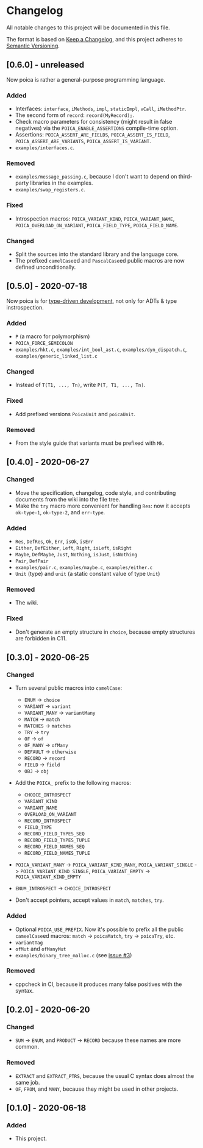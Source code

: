 # Changelog
All notable changes to this project will be documented in this file.

The format is based on [Keep a Changelog](https://keepachangelog.com/en/1.0.0/),
and this project adheres to [Semantic Versioning](https://semver.org/spec/v2.0.0.html).

## [0.6.0] - unreleased

Now poica is rather a general-purpose programming language.

### Added
 - Interfaces: `interface`, `iMethods`, `impl`, `staticImpl`, `vCall`, `iMethodPtr`.
 - The second form of `record`: `record(MyRecord);`.
 - Check macro parameters for consistency (might result in false negatives) via the `POICA_ENABLE_ASSERTIONS` compile-time option.
 - Assertions: `POICA_ASSERT_ARE_FIELDS`, `POICA_ASSERT_IS_FIELD`, `POICA_ASSERT_ARE_VARIANTS`, `POICA_ASSERT_IS_VARIANT`.
 - `examples/interfaces.c`.

### Removed
 - `examples/message_passing.c`, because I don't want to depend on third-party libraries in the examples.
 - `examples/swap_registers.c`.

### Fixed
 - Introspection macros: `POICA_VARIANT_KIND`, `POICA_VARIANT_NAME`, `POICA_OVERLOAD_ON_VARIANT`, `POICA_FIELD_TYPE`, `POICA_FIELD_NAME`.

### Changed
 - Split the sources into the standard library and the language core.
 - The prefixed `camelCase`ed and `PascalCase`ed public macros are now defined unconditionally.

## [0.5.0] - 2020-07-18

Now poica is for [type-driven development], not only for ADTs & type instrospection.

[type-driven development]: https://blog.ploeh.dk/2015/08/10/type-driven-development/

### Added
 - `P` (a macro for polymorphism)
 - `POICA_FORCE_SEMICOLON`
 - `examples/hkt.c`, `examples/int_bool_ast.c`, `examples/dyn_dispatch.c`, `examples/generic_linked_list.c`

### Changed
 - Instead of `T(T1, ..., Tn)`, write `P(T, T1, ..., Tn)`.

### Fixed
 - Add prefixed versions `PoicaUnit` and `poicaUnit`.

### Removed
 - From the style guide that variants must be prefixed with `Mk`.

## [0.4.0] - 2020-06-27
### Changed
 - Move the specification, changelog, code style, and contributing documents from the wiki into the file tree.
 - Make the `try` macro more convenient for handling `Res`: now it accepts `ok-type-1`, `ok-type-2`, and `err-type`.

### Added
 - `Res`, `DefRes`, `Ok`, `Err`, `isOk`, `isErr`
 - `Either`, `DefEither`, `Left`, `Right`, `isLeft`, `isRight`
 - `Maybe`, `DefMaybe`, `Just`, `Nothing`, `isJust`, `isNothing`
 - `Pair`, `DefPair`
 - `examples/pair.c`, `examples/maybe.c`, `examples/either.c`
 - `Unit` (type)  and `unit` (a static constant value of type `Unit`)

### Removed
 - The wiki.

### Fixed
 - Don't generate an empty structure in `choice`, because empty structures are forbidden in C11.

## [0.3.0] - 2020-06-25
### Changed
 - Turn several public macros into `camelCase`:
   - `ENUM` -> `choice`
   - `VARIANT` -> `variant`
   - `VARIANT_MANY` -> `variantMany`
   - `MATCH` -> `match`
   - `MATCHES` -> `matches`
   - `TRY` -> `try`
   - `OF` -> `of`
   - `OF_MANY` -> `ofMany`
   - `DEFAULT` -> `otherwise`
   - `RECORD` -> `record`
   - `FIELD` -> `field`
   - `OBJ` -> `obj`

 - Add the `POICA_` prefix to the following macros:
   - `CHOICE_INTROSPECT`
   - `VARIANT_KIND`
   - `VARIANT_NAME`
   - `OVERLOAD_ON_VARIANT`
   - `RECORD_INTROSPECT`
   - `FIELD_TYPE`
   - `RECORD_FIELD_TYPES_SEQ`
   - `RECORD_FIELD_TYPES_TUPLE`
   - `RECORD_FIELD_NAMES_SEQ`
   - `RECORD_FIELD_NAMES_TUPLE`

 - `POICA_VARIANT_MANY` -> `POICA_VARIANT_KIND_MANY`, `POICA_VARIANT_SINGLE` -> `POICA_VARIANT_KIND_SINGLE`, `POICA_VARIANT_EMPTY` -> `POICA_VARIANT_KIND_EMPTY`

 - `ENUM_INTROSPECT` -> `CHOICE_INTROSPECT`

 - Don't accept pointers, accept values in `match`, `matches`, `try`.

### Added
 - Optional `POICA_USE_PREFIX`. Now it's possible to prefix all the public `cameelCase`ed macros: `match` -> `poicaMatch`, `try` -> `poicaTry`, etc.
 - `variantTag`
 - `ofMut` and `ofManyMut`
 - `examples/binary_tree_malloc.c` (see [issue #3](https://github.com/hirrolot/poica/issues/3))

### Removed
 - cppcheck in CI, because it produces many false positives with the syntax.

## [0.2.0] - 2020-06-20
### Changed
 - `SUM` -> `ENUM`, and `PRODUCT` -> `RECORD` because these names are more common.

### Removed
 - `EXTRACT` and `EXTRACT_PTRS`, because the usual C syntax does almost the same job.
 - `OF`, `FROM`, and `MANY`, because they might be used in other projects.

## [0.1.0] - 2020-06-18
### Added
 - This project.
